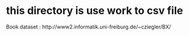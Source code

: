 <h1> this directory is use work to csv file  </h1>

<p> Book dataset : http://www2.informatik.uni-freiburg.de/~cziegler/BX/ </p>